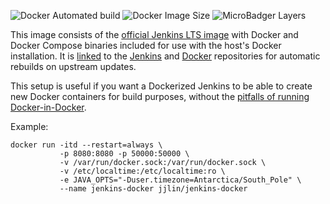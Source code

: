 ![Docker Automated build](https://img.shields.io/docker/automated/jjlin/jenkins-docker) ![Docker Image Size](https://img.shields.io/docker/image-size/jjlin/jenkins-docker/latest) ![MicroBadger Layers](https://img.shields.io/microbadger/layers/jjlin/jenkins-docker/latest)

This image consists of the [official Jenkins LTS image](https://hub.docker.com/r/jenkins/jenkins/) with Docker and Docker Compose binaries included for use with the host's Docker installation. It is [linked](https://docs.docker.com/docker-hub/builds/#repository-links) to the [Jenkins](https://hub.docker.com/r/jenkins/jenkins/) and [Docker](https://hub.docker.com/_/docker/) repositories for automatic rebuilds on upstream updates.

This setup is useful if you want a Dockerized Jenkins to be able to create new Docker containers for build purposes, without the [pitfalls of running Docker-in-Docker](https://jpetazzo.github.io/2015/09/03/do-not-use-docker-in-docker-for-ci/).

Example:

    docker run -itd --restart=always \
               -p 8080:8080 -p 50000:50000 \
               -v /var/run/docker.sock:/var/run/docker.sock \
               -v /etc/localtime:/etc/localtime:ro \
               -e JAVA_OPTS="-Duser.timezone=Antarctica/South_Pole" \
               --name jenkins-docker jjlin/jenkins-docker
